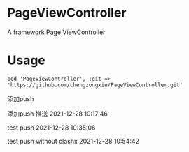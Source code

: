 # PageViewController
A framework Page ViewController

# Usage
`pod 'PageViewController', :git => 'https://github.com/chengzongxin/PageViewController.git'`


添加push

添加push 推送  2021-12-28 10:17:46


test push 2021-12-28 10:35:06

test push without clashx 2021-12-28 10:54:42